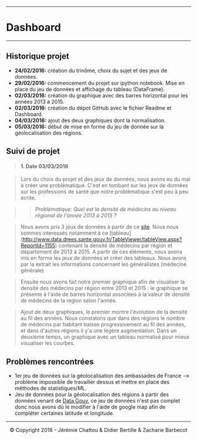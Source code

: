 ***
# Dashboard
***
## Historique projet

- **24/02/2016:** création du trinôme, choix du sujet et des jeux de données. 
- **29/02/2016:** commencement du projet sur ipython notebook. Mise en place du jeu de données et affichage du tableau (DataFrame).
- **02/03/2016:** création du graphique avec des barres horizontal pour les années 2013 à 2015.
- **02/03/2016:** création du dépot GitHub avec le fichier Readme et Dashboard.
- **04/03/2016:** ajout des deux graphiques dont la normalisation.
- **05/03/2016:** début de mise en forme du jeu de donnée sur la géolocalisation des régions.

## Suivi de projet

> #### 1. Date 03/03/2016

> Lors du choix du projet et des jeux de données, nous avons eu du mal à créer une problèmatique. C'est en tombant sur les jeux de données sur les professions de santé que notre problématique s'est peu à peu écrite.
  
>>  *Problématique: Quel est la densité de médecins au niveau régional de l'année 2013 à 2015 ?*

> Nous avons pris 3 jeux de données à partir de ce [site](http://www.data.drees.sante.gouv.fr). Nous nous sommes interessés notamment à ce [tableau] (http://www.data.drees.sante.gouv.fr/TableViewer/tableView.aspx?ReportId=1155) contenant la densité de médecins par région et département de 2013 à 2015. A partir de ces éléments, nous avons mis en forme les jeux de données et créer des tableaux. Nous avons par la extrait les informations concernant les généralistes (médecine générale)
  
> Ensuite nous avons fait notre premier graphique afin de visualiser la densité des médecins par région entre 2013 et 2015 : le graphique se présente à l'aide de barres horizontal associées à la valeur de densité de médecins de la region selon l'année.

> Ajout de deux graphiques, le premier montre l'évolution de la densité au fil des années. Nous constatons que dans des régions le nombre de médecins par habitant baisse progressivement au fil des années, et dans d'autres régions il y'a une légère augmentation. Dans un deuxième temps, un graphique avec un tableau normalisé pour mieux visualiser les courbes.

## Problèmes rencontrées

- 1er jeu de données sur la géolocalisation des ambassades de France --> problème impossible de travailler dessus et mettre en place des méthodes de statistiques/ML.
- Jeu de données pour la géolocalisation des régions à partir des données venant de [Data Gouv](https://www.data.gouv.fr/fr/datasets/listes-des-communes-geolocalisees-par-regions-departements-circonscriptions-nd/), ce jeu de données n'est pas complet donc nous avons dû le modifier à l'aide de google map afin de compléter certaines latitude et longitude.  

***
<p align="center"> © Copyright 2016 - Jérémie Chattou & Didier Bertille & Zacharie Barbecot </p>

